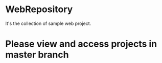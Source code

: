 # WebRepository
It's the collection of sample web project.
# Please view and access projects in master branch
